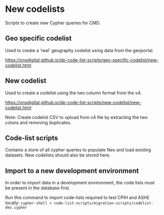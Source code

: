 New codelists
================

Scripts to create new Cypher queries for CMD.

## Geo specific codelist
Used to create a 'real' geography codelist using data from the geoportal.

https://onsdigital.github.io/dp-code-list-scripts/geo-specific-codelist/new-codelist.html

## New codelist
Used to create a codelist using the two column format from the v4.

https://onsdigital.github.io/dp-code-list-scripts/new-codelist/new-codelist.html

Note: Create codelist CSV to upload from v4 file by extracting the two coluns and removing duplicates.


## Code-list scripts
Contains a store of all cypher queries to populate Neo and load existing datasets. New codelists should also be stored here.

## Import to a new development environment

In order to import data in a development environment, the code lists must be present in the database first.

Run this command to import code-lists required to test CPIH and ASHE locally:
`cypher-shell < code-list-scripts/migration-scripts/codelist-dev.cypher`
